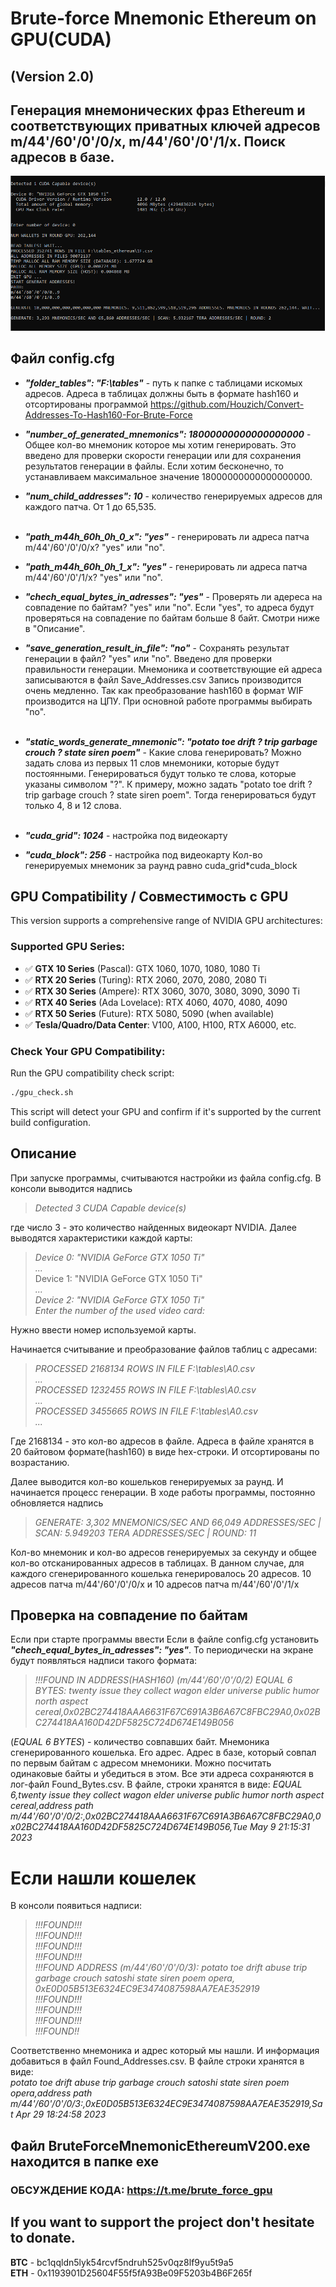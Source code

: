 # Brute-force Mnemonic Ethereum on GPU(CUDA)
## (Version 2.0)
## Генерация мнемонических фраз Ethereum и соответствующих приватных ключей адресов m/44'/60'/0'/0/x, m/44'/60'/0'/1/x. Поиск адресов в базе.
![](image/Screenshot_1.png)

## Файл config.cfg
* ***"folder_tables": "F:\\tables"***  - путь к папке с таблицами искомых адресов. Адреса в таблицах должны быть в формате hash160 и отсортированы программой https://github.com/Houzich/Convert-Addresses-To-Hash160-For-Brute-Force

* ***"number_of_generated_mnemonics": 18000000000000000000*** - Общее кол-во мнемоник которое мы хотим генерировать. Это введено для проверки скорости генерации или для сохранения результатов генерации в файлы. Если хотим бесконечно, то устанавливаем максимальное значение 18000000000000000000. 
* ***"num_child_addresses": 10*** - количество генерируемых адресов для каждого патча. От 1 до 65,535.</br></br>

* ***"path_m44h_60h_0h_0_x": "yes"*** - генерировать ли адреса патча m/44'/60'/0'/0/x? "yes" или "no".
* ***"path_m44h_60h_0h_1_x": "yes"*** - генерировать ли адреса патча m/44'/60'/0'/1/x? "yes" или "no".

* ***"chech_equal_bytes_in_adresses": "yes"*** - Проверять ли адереса на совпадение по байтам? "yes" или "no". Если "yes", то адреса будут проверяться на совпадение по байтам 
больше 8 байт. Смотри ниже в "Описание".
* ***"save_generation_result_in_file": "no"*** - Сохранять результат генерации в файл? "yes" или "no". Введено для проверки правильности генерации. Мнемоника и соответствующие ей адреса записываются в файл Save_Addresses.csv
Запись производится очень медленно. Так как преобразование hash160 в формат WIF производится на ЦПУ. При основной работе программы выбирать "no".</br></br>

* ***"static_words_generate_mnemonic": "potato toe drift ? trip garbage crouch ? state siren poem"*** - Какие слова генерировать? Можно задать слова из первых 11 слов мнемоники, которые будут постоянными. Генерироваться будут только те слова, которые указаны символом "?". К примеру, можно задать "potato toe drift ? trip garbage crouch ? state siren poem". Тогда генерироваться будут только 4, 8 и 12 слова.</br></br>

* ***"cuda_grid": 1024*** - настройка под видеокарту
* ***"cuda_block": 256*** - настройка под видеокарту
Кол-во генерируемых мнемоник за раунд равно cuda_grid*cuda_block

## GPU Compatibility / Совместимость с GPU

This version supports a comprehensive range of NVIDIA GPU architectures:

### Supported GPU Series:
- ✅ **GTX 10 Series** (Pascal): GTX 1060, 1070, 1080, 1080 Ti
- ✅ **RTX 20 Series** (Turing): RTX 2060, 2070, 2080, 2080 Ti  
- ✅ **RTX 30 Series** (Ampere): RTX 3060, 3070, 3080, 3090, 3090 Ti
- ✅ **RTX 40 Series** (Ada Lovelace): RTX 4060, 4070, 4080, 4090
- ✅ **RTX 50 Series** (Future): RTX 5080, 5090 (when available)
- ✅ **Tesla/Quadro/Data Center**: V100, A100, H100, RTX A6000, etc.

### Check Your GPU Compatibility:
Run the GPU compatibility check script:
```bash
./gpu_check.sh
```

This script will detect your GPU and confirm if it's supported by the current build configuration.



## Описание
При запуске программы, считываются настройки из файла config.cfg.
В консоли выводится надпись
> *Detected 3 CUDA Capable device(s)*

где число 3  - это количество найденных видеокарт NVIDIA.
Далее выводятся характеристики каждой карты:
> *Device 0: "NVIDIA GeForce GTX 1050 Ti"*</br>
> *...*</br>
> Device 1: "NVIDIA GeForce GTX 1050 Ti"</br>
> *...*</br>
> *Device 2: "NVIDIA GeForce GTX 1050 Ti"*</br>
> *Enter the number of the used video card:*</br>

Нужно ввести номер используемой карты.</br>

Начинается считывание и преобразование файлов таблиц с адресами:
> *PROCESSED 2168134 ROWS IN FILE F:\\tables\A0.csv*</br>
> *...* </br>
> *PROCESSED 1232455 ROWS IN FILE F:\\tables\A0.csv*</br>
> *...*</br>
> *PROCESSED 3455665 ROWS IN FILE F:\\tables\A0.csv*</br>
> *...*

Где 2168134 - это кол-во адресов в файле. Адреса в файле хранятся в 20 байтовом формате(hash160) в виде hex-строки. И отсортированы по возрастанию.

Далее выводится кол-во кошельков генерируемых за раунд. И начинается процесс генерации.
В ходе работы программы, постоянно обновляется надпись

> *GENERATE: 3,302 MNEMONICS/SEC AND 66,049 ADDRESSES/SEC | SCAN: 5.949203 TERA ADDRESSES/SEC | ROUND: 11*

Кол-во мнемоник и кол-во адресов генерируемых за секунду и общее кол-во отсканированных адресов в таблицах. В данном случае, для каждого сгенерированного кошелька генерировалось 20 адресов. 10 адресов патча m/44'/60'/0'/0/x и 10 адресов патча m/44'/60'/0'/1/x

## Проверка на совпадение по байтам
Если при старте программы ввести
Если в файле config.cfg установить ***"chech_equal_bytes_in_adresses": "yes"***. То периодически на экране будут появляться надписи такого формата:
> *!!!FOUND IN ADDRESS(HASH160) (m/44'/60'/0'/0/2) EQUAL 6 BYTES: twenty issue they collect wagon elder universe public humor north aspect cereal,0x02BC274418AAA6631F67C691A3B6A67C8FBC29A0,0x02BC274418AA160D42DF5825C724D674E149B056*

(*EQUAL 6 BYTES*) - количество совпавших байт. Мнемоника сгенерированного кошелька. Его адрес. Адрес в базе, который совпал по первым байтам с адресом мнемоники. Можно посчитать одинаковые байты и убедиться в этом.
Все эти адреса сохраняются в лог-файл Found_Bytes.csv.
В файле, строки хранятся в виде:
*EQUAL 6,twenty issue they collect wagon elder universe public humor north aspect cereal,address path m/44'/60'/0'/0/2:,0x02BC274418AAA6631F67C691A3B6A67C8FBC29A0,0x02BC274418AA160D42DF5825C724D674E149B056,Tue May  9 21:15:31 2023*


# Если нашли кошелек
В консоли появиться надписи:
> *!!!FOUND!!!*</br>
> *!!!FOUND!!!*</br>
> *!!!FOUND!!!*</br>
> *!!!FOUND!!!*</br>
> *!!!FOUND ADDRESS (m/44'/60'/0'/0/3): potato toe drift abuse trip garbage crouch satoshi state siren poem opera, 0xE0D05B513E6324EC9E3474087598AA7EAE352919*</br>
> *!!!FOUND!!!*</br>
> *!!!FOUND!!!*</br>
> *!!!FOUND!!!*</br>
> *!!!FOUND!!*

Соответственно мнемоника и адрес который мы нашли. И информация добавиться в файл Found_Addresses.csv.
В файле строки хранятся в виде:</br>
*potato toe drift abuse trip garbage crouch satoshi state siren poem opera,address path m/44'/60'/0'/0/3:,0xE0D05B513E6324EC9E3474087598AA7EAE352919,Sat Apr 29 18:24:58 2023*

## Файл BruteForceMnemonicEthereumV200.exe находится в папке exe


### ОБСУЖДЕНИЕ КОДА: https://t.me/brute_force_gpu


## If you want to support the project don't hesitate to donate.
**BTC** - bc1qqldn5lyk54rcvf5ndruh525v0qz8lf9yu5t9a5</br>
**ETH** - 0x1193901D25604F55f5fA93Be09F5203b4B6F265f
